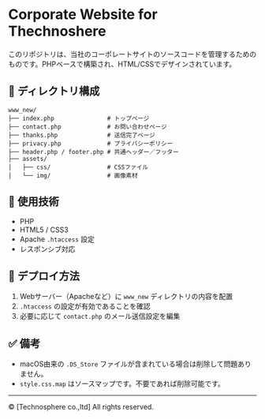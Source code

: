 # Corporate Website for Thechnoshere

このリポジトリは、当社のコーポレートサイトのソースコードを管理するためのものです。PHPベースで構築され、HTML/CSSでデザインされています。

## 📁 ディレクトリ構成

```
www_new/
├── index.php               # トップページ
├── contact.php             # お問い合わせページ
├── thanks.php              # 送信完了ページ
├── privacy.php             # プライバシーポリシー
├── header.php / footer.php # 共通ヘッダー／フッター
├── assets/
│   ├── css/                # CSSファイル
│   └── img/                # 画像素材
```

## 🧰 使用技術

- PHP
- HTML5 / CSS3
- Apache `.htaccess` 設定
- レスポンシブ対応

## 🚀 デプロイ方法

1. Webサーバー（Apacheなど）に `www_new` ディレクトリの内容を配置
2. `.htaccess` の設定が有効であることを確認
3. 必要に応じて `contact.php` のメール送信設定を編集

## ✅ 備考

- macOS由来の `.DS_Store` ファイルが含まれている場合は削除して問題ありません。
- `style.css.map` はソースマップです。不要であれば削除可能です。

---

© [Technosphere co.,ltd] All rights reserved.
